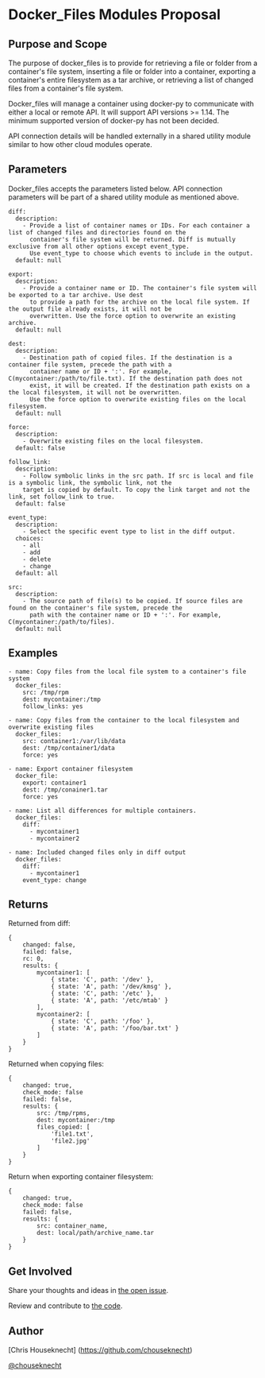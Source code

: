 # Docker_Files Modules Proposal

## Purpose and Scope

The purpose of docker_files is to provide for retrieving a file or folder from a container's file system, 
inserting a file or folder into a container, exporting a container's entire filesystem as a tar archive, or 
retrieving a list of changed files from a container's file system.

Docker_files will manage a container using docker-py to communicate with either a local or remote API. It will
support API versions >= 1.14. The minimum supported version of docker-py has not been decided.

API connection details will be handled externally in a shared utility module similar to how other cloud modules operate.

## Parameters

Docker_files accepts the parameters listed below. API connection parameters will be part of a shared utility module
as mentioned above.

```
diff:
  description:
    - Provide a list of container names or IDs. For each container a list of changed files and directories found on the
      container's file system will be returned. Diff is mutually exclusive from all other options except event_type. 
      Use event_type to choose which events to include in the output.
  default: null

export:
  description: 
    - Provide a container name or ID. The container's file system will be exported to a tar archive. Use dest
      to provide a path for the archive on the local file system. If the output file already exists, it will not be
      overwritten. Use the force option to overwrite an existing archive.
  default: null
  
dest:
  description:
    - Destination path of copied files. If the destination is a container file system, precede the path with a
      container name or ID + ':'. For example, C(mycontainer:/path/to/file.txt). If the destination path does not
      exist, it will be created. If the destination path exists on a the local filesystem, it will not be overwritten.
      Use the force option to overwrite existing files on the local filesystem.
  default: null

force: 
  description:
    - Overwrite existing files on the local filesystem. 
  default: false
  
follow_link:
  description:
    - Follow symbolic links in the src path. If src is local and file is a symbolic link, the symbolic link, not the 
    target is copied by default. To copy the link target and not the link, set follow_link to true.
  default: false

event_type:
  description:
    - Select the specific event type to list in the diff output.
  choices:
    - all
    - add
    - delete
    - change
  default: all

src:
  description:
    - The source path of file(s) to be copied. If source files are found on the container's file system, precede the
      path with the container name or ID + ':'. For example, C(mycontainer:/path/to/files).
  default: null

```

## Examples

```
- name: Copy files from the local file system to a container's file system
  docker_files:
    src: /tmp/rpm
    dest: mycontainer:/tmp
    follow_links: yes

- name: Copy files from the container to the local filesystem and overwrite existing files
  docker_files:
    src: container1:/var/lib/data
    dest: /tmp/container1/data
    force: yes
    
- name: Export container filesystem
  docker_file:
    export: container1
    dest: /tmp/conainer1.tar
    force: yes
    
- name: List all differences for multiple containers.
  docker_files:
    diff:
      - mycontainer1
      - mycontainer2

- name: Included changed files only in diff output
  docker_files:
    diff:
      - mycontainer1
    event_type: change
```

## Returns

Returned from diff:

```
{
    changed: false,
    failed: false,
    rc: 0,
    results: {
        mycontainer1: [
            { state: 'C', path: '/dev' },
            { state: 'A', path: '/dev/kmsg' },
            { state: 'C', path: '/etc' },
            { state: 'A', path: '/etc/mtab' }
        ],
        mycontainer2: [
            { state: 'C', path: '/foo' },
            { state: 'A', path: '/foo/bar.txt' }
        ]
    }
}
```

Returned when copying files:

```
{
    changed: true,
    check_mode: false
    failed: false,
    results: {
        src: /tmp/rpms,
        dest: mycontainer:/tmp
        files_copied: [
            'file1.txt',
            'file2.jpg'
        ]
    }
}
```

Return when exporting container filesystem:

```
{
    changed: true,
    check_mode: false
    failed: false,
    results: {
        src: container_name,
        dest: local/path/archive_name.tar
    }
}

```


## Get Involved

Share your thoughts and ideas in [the open issue](https://github.com/ansible/proposals/issues/1).

Review and contribute to [the code](https://github.com/ansible/docker).

## Author

[Chris Houseknecht] (https://github.com/chouseknecht)

[@chouseknecht](https://twitter.com/chouseknecht)
